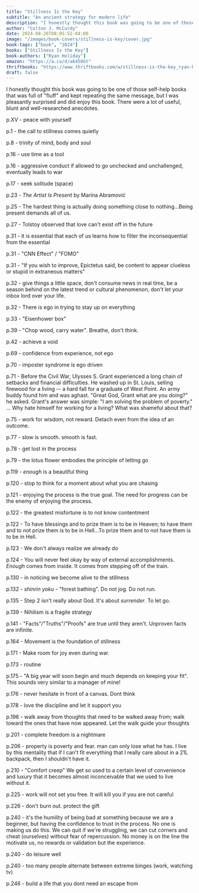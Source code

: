 ```yaml
---
title: "Stillness Is the Key"
subtitle: "An ancient strategy for modern life"
description: "I honestly thought this book was going to be one of those self-help books that was full of \"fluff\" and kept repeating the same message, but I was pleasantly surprised and did enjoy this book. There were a lot of useful, blunt and well-researched anecdotes."
author: "Colton J. McCurdy"
date: 2024-08-26T08:05:52-04:00
image: "/images/book-covers/stillness-is-key/cover.jpg"
book-tags: ["book", "2024"]
books: ["Stillness Is the Key"]
book-authors: ["Ryan Holiday"]
amazon: "https://a.co/d/a6458Gt"
thriftbooks: "https://www.thriftbooks.com/w/stillness-is-the-key_ryan-holiday/20172182/?resultid=f0dd1812-eeeb-4619-8890-4b602a522dba#edition=21466701&idiq=34670322"
draft: false
---
```


I honestly thought this book was going to be one of those self-help books that was full of "fluff" and kept repeating the same message, but I was pleasantly surprised and did enjoy this book. There were a lot of useful, blunt and well-researched anecdotes.

p.XV - peace with yourself

p.1 - the call to stillness comes quietly

p.8 - trinity of mind, body and soul

p.16 - use time as a tool

p.16 - aggressive conduct if allowed to go unchecked and unchallenged, eventually leads to war

p.17 - seek solitude (space)

p.23 - _The Artist Is Present_ by Marina Abramović

p.25 - The hardest thing is actually doing something close to nothing...Being present demands all of us.

p.27 - Tolstoy observed that love can't exist off in the future

p.31 - it is essential that each of us learns how to filter the inconsequential from the essential

p.31 - "CNN Effect" / "FOMO"

p.31 - "If you wish to improve, Epictetus said, be content to appear clueless or stupid in extraneous matters"

p.32 - give things a little space, don't consume news in real time, be a season behind on the latest trend or cultural phenomenon, don't let your inbox lord over your life.

p.32 - There is ego in trying to stay up on everything

p.33 - "Eisenhower box"

p.39 - "Chop wood, carry water". Breathe, don't think.

p.42 - achieve a void

p.69 - confidence from experience, not ego

p.70 - imposter syndrome is ego driven

p.71 - Before the Civil War, Ulysses S. Grant experienced a long chain of setbacks and financial difficulties. He washed up in St. Louis, selling firewood for a living -- a hard fall for a graduate of West Point. An army buddy found him and was aghast. "Great God, Grant what are you doing?" he asked. Grant's answer was simple: "I am solving the problem of poverty." ... Why hate himself for working for a living? What was shameful about that?

p.75 - work for wisdom, not reward. Detach even from the idea of an outcome.

p.77 - slow is smooth. smooth is fast.

p.78 - get lost in the process

p.79 - the lotus flower embodies the principle of letting go

p.119 - _enough_ is a beautiful thing

p.120 - stop to think for a moment about what you are chasing

p.121 - enjoying the process is the true goal. The need for progress can be the enemy of enjoying the process.

p.122 - the greatest misfortune is to not know contentment

p.122 - To have blessings and to prize them is to be in Heaven; to have them and to not prize them is to be in Hell...To prize them and to not have them is to be in Hell.

p.123 - We don't always realize we already do

p.124 - You will never feel okay by way of external accomplishments. _Enough_ comes from inside. It comes from stepping off of the train.

p.130 - in noticing we become alive to the stillness

p.132 - _shinrin yoku_ - "forest bathing". Do not jog. Do not run.

p.135 - Step 2 isn't really about God. It's about _surrender_. To let go.

p.139 - Nihilism is a fragile strategy

p.141 - "Facts"/"Truths"/"Proofs" are true until they aren't. Unproven facts are infinite.

p.164 - Movement is the foundation of stillness

p.171 - Make room for joy even during war.

p.173 - routine

p.175 - "A big year will soon begin and much depends on keeping your fit". This sounds very similar to a manager of mine!

p.176 - never hesitate in front of a canvas. Dont think

p.178 - love the discipline and let it support you

p.196 - walk away from thoughts that need to be walked away from; walk toward the ones that have now appeared. Let the walk guide your thoughts

p.201 - complete freedom is a nightmare

p.206 - property is poverty and fear. man can only lose what he has. I live by this mentality that if I can't fit everything that I really care about in a 21L backpack, then I shouldn't have it.

p.210 - "Comfort creep" We get so used to a certain level of convenience and luxury that it becomes almost inconceivable that we used to live without it.

p.225 - work will not set you free. It will kill you if you are not careful

p.226 - don't burn out. protect the gift

p.240 - it's the humility of being bad at something because we are a beginner, but having the confidence to trust in the process. No one is making us do this. We can quit if we're struggling, we can cut corners and cheat (ourselves) without fear of repercussion. No money is on the line the motivate us, no rewards or validation but the experience.

p.240 - do leisure well

p.240 - too many people alternate between extreme binges (work, watching tv)

p.246 - build a life that you dont need an escape from
